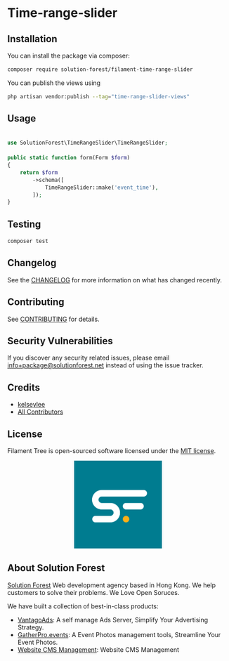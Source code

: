 # Time-range-slider

## Installation

You can install the package via composer:

```bash
composer require solution-forest/filament-time-range-slider
```

You can publish the views using

```bash
php artisan vendor:publish --tag="time-range-slider-views"
```

## Usage

```php

use SolutionForest\TimeRangeSlider\TimeRangeSlider;

public static function form(Form $form)
{
    return $form
        ->schema([
            TimeRangeSlider::make('event_time'),
        ]);
}
```

## Testing
```bash
composer test
```

## Changelog

See the [CHANGELOG](CHANGELOG.md) for more information on what has changed recently.

## Contributing

See [CONTRIBUTING](.github/CONTRIBUTING.md) for details.

## Security Vulnerabilities

If you discover any security related issues, please email info+package@solutionforest.net instead of using the issue tracker.

## Credits

- [kelseylee](https://github.com/solutionforest)
- [All Contributors](../../contributors)

## License

Filament Tree is open-sourced software licensed under the [MIT license](LICENSE.md).


<p align="center"><a href="https://solutionforest.com" target="_blank"><img src="https://github.com/solutionforest/.github/blob/main/docs/images/sf.png?raw=true" width="200"></a></p>


## About Solution Forest

[Solution Forest](https://solutionforest.com) Web development agency based in Hong Kong. We help customers to solve their problems. We Love Open Soruces. 

We have built a collection of best-in-class products:

- [VantagoAds](https://vantagoads.com): A self manage Ads Server, Simplify Your Advertising Strategy.
- [GatherPro.events](https://gatherpro.events): A Event Photos management tools, Streamline Your Event Photos.
- [Website CMS Management](https://filamentphp.com/plugins/solution-forest-cms-website): Website CMS Management
